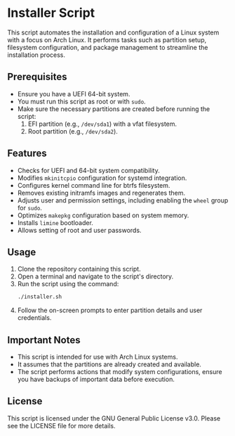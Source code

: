 # Installer Script

This script automates the installation and configuration of a Linux system with a focus on Arch Linux. It performs tasks such as partition setup, filesystem configuration, and package management to streamline the installation process.

## Prerequisites

- Ensure you have a UEFI 64-bit system.
- You must run this script as root or with `sudo`.
- Make sure the necessary partitions are created before running the script:
  1. EFI partition (e.g., `/dev/sda1`) with a vfat filesystem.
  2. Root partition (e.g., `/dev/sda2`).

## Features

- Checks for UEFI and 64-bit system compatibility.
- Modifies `mkinitcpio` configuration for systemd integration.
- Configures kernel command line for btrfs filesystem.
- Removes existing initramfs images and regenerates them.
- Adjusts user and permission settings, including enabling the `wheel` group for `sudo`.
- Optimizes `makepkg` configuration based on system memory.
- Installs `limine` bootloader.
- Allows setting of root and user passwords.

## Usage

1. Clone the repository containing this script.
2. Open a terminal and navigate to the script's directory.
3. Run the script using the command:
   ```bash
   ./installer.sh
   ```
4. Follow the on-screen prompts to enter partition details and user credentials.

## Important Notes

- This script is intended for use with Arch Linux systems.
- It assumes that the partitions are already created and available.
- The script performs actions that modify system configurations, ensure you have backups of important data before execution.

## License

This script is licensed under the GNU General Public License v3.0. Please see the LICENSE file for more details.
